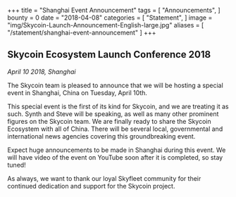 +++
title = "Shanghai Event Announcement"
tags = [ "Announcements", ]
bounty = 0
date = "2018-04-08"
categories = [ "Statement", ]
image = "img/Skycoin-Launch-Announcement-English-large.jpg"
aliases = [
	"/statement/shanghai-event-announcement"
]
+++

## Skycoin Ecosystem Launch Conference 2018

*April 10 2018, Shanghai*

The Skycoin team is pleased to announce that we will be hosting a special event in Shanghai, China on Tuesday, April 10th.

This special event is the first of its kind for Skycoin, and we are treating it as such.
Synth and Steve will be speaking, as well as many other prominent figures on the Skycoin team.
We are finally ready to share the Skycoin Ecosystem with all of China. There will be several local, governmental and international news agencies covering this groundbreaking event.

Expect huge announcements to be made in Shanghai during this event.
We will have video of the event on YouTube soon after it is completed, so stay tuned!

As always, we want to thank our loyal Skyfleet community for their continued dedication and support for the Skycoin project.

